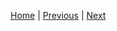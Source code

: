 [Home](./../../README.md) | [Previous](Tutorial/../../Part7/Part7.md) | [Next](Tutorial/../../Part9/Part9.md)